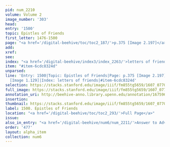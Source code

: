 ```yaml
---
pid: num_2210
volume: Volume 2
image_number: '303'
head:
entry: '1500'
topic: Epistles of Friends
first_letter: 1476-1500
page: "<a href='/digital-beehive/toc/toc2_187/'>p.375 [Image 2.197]</a>"
add:
xref:
see:
index: "<a href='/digital-beehive/index3/index_2263/'>letters of friends</a>"
item: "#item-6cdc8324d"
unparsed:
line: 'Entry: 1500|Topic: Epistles of Friends|Page: p.375 [Image 2.197]|Page. p.62
  [Image 1.129]|Index: letters of friends|#item-6cdc8324d'
selection: https://stacks.stanford.edu/image/iiif/fm855tg5659/1607_0770/461,4014,1836,178/full/0/default.jpg
full_image: https://stacks.stanford.edu/image/iiif/fm855tg5659/1607_0770/full/full/0/default.jpg
annotation_uri: http://beehive-anno.library.upenn.edu/annotation/1675962386794
insertion:
thumbnail: https://stacks.stanford.edu/image/iiif/fm855tg5659/1607_0770/461,4014,600,180/250,/0/default.jpg
label: 1500. Epistles of Friends
location: "<a href='/digital-beehive/toc/toc2_293/'>Full Page</a>"
issue:
also_in_entry: "<a href='/digital-beehive/num6/num_2211/'>Answer to Advers. Books</a>"
order: '477'
layout: alpha_item
collection: num6
---
```

